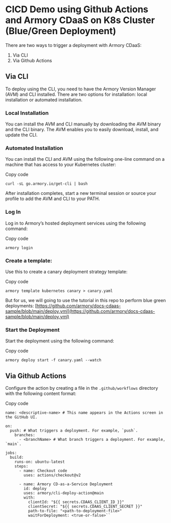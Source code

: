 # CICD Demo using Github Actions and Armory CDaaS on K8s Cluster (Blue/Green Deployment)

There are two ways to trigger a deployment with Armory CDaaS:

1.  Via CLI
2.  Via Github Actions

## Via CLI

To deploy using the CLI, you need to have the Armory Version Manager (AVM) and CLI installed. There are two options for installation: local installation or automated installation.

### Local Installation

You can install the AVM and CLI manually by downloading the AVM binary and the CLI binary. The AVM enables you to easily download, install, and update the CLI.

### Automated Installation

You can install the CLI and AVM using the following one-line command on a machine that has access to your Kubernetes cluster:

Copy code

`curl -sL go.armory.io/get-cli | bash`

After installation completes, start a new terminal session or source your profile to add the AVM and CLI to your PATH.

### Log In

Log in to Armory’s hosted deployment services using the following command:

Copy code

`armory login`

### Create a template:

Use this to create a canary deployment strategy template:

Copy code

`armory template kubernetes canary > canary.yaml`

But for us, we will going to use the tutorial in this repo to perform blue green deployments: [https://github.com/armory/docs-cdaas-sample/blob/main/deploy.yml](https://github.com/armory/docs-cdaas-sample/blob/main/deploy.yml)

### Start the Deployment

Start the deployment using the following command:

Copy code

`armory deploy start -f canary.yaml --watch`

## Via Github Actions

Configure the action by creating a file in the `.github/workflows` directory with the following content format:

Copy code

```
name: <descriptive-name> # This name appears in the Actions screen in the GitHub UI.

on:
  push: # What triggers a deployment. For example, `push`.
    branches:
      - <branchName> # What branch triggers a deployment. For example, `main`.

jobs:
  build:
    runs-on: ubuntu-latest
    steps:
      - name: Checkout code
        uses: actions/checkout@v2

      - name: Armory CD-as-a-Service Deployment
        id: deploy
        uses: armory/cli-deploy-action@main
        with:
          clientId: "${{ secrets.CDAAS_CLIENT_ID }}"
          clientSecret: "${{ secrets.CDAAS_CLIENT_SECRET }}"
          path-to-file: "<path-to-deployment-file>"
          waitForDeployment: <true-or-false>``
```
